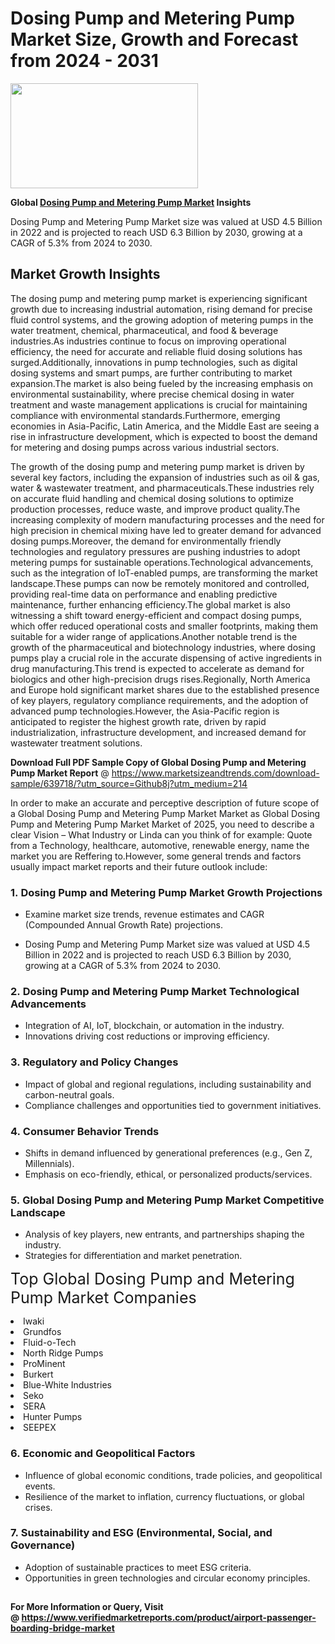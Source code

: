<H1>Dosing Pump and Metering Pump Market Size, Growth and Forecast from 2024 - 2031</H1><img class="aligncenter size-medium wp-image-584254" src="https://thirdeyenews.in/wp-content/uploads/2024/09/Global-Market-Research-300x168.jpeg" alt="" width="300" height="168" /><p><strong>Global&nbsp;<a href="https://www.marketsizeandtrends.com/download-sample/639718/?utm_source=Github8j?utm_medium=214">Dosing Pump and Metering Pump Market</a> Insights</strong></p><p>Dosing Pump and Metering Pump Market size was valued at USD 4.5 Billion in 2022 and is projected to reach USD 6.3 Billion by 2030, growing at a CAGR of 5.3% from 2024 to 2030.</p><p><h2>Market Growth Insights</h2> <p>The dosing pump and metering pump market is experiencing significant growth due to increasing industrial automation, rising demand for precise fluid control systems, and the growing adoption of metering pumps in the water treatment, chemical, pharmaceutical, and food & beverage industries.As industries continue to focus on improving operational efficiency, the need for accurate and reliable fluid dosing solutions has surged.Additionally, innovations in pump technologies, such as digital dosing systems and smart pumps, are further contributing to market expansion.The market is also being fueled by the increasing emphasis on environmental sustainability, where precise chemical dosing in water treatment and waste management applications is crucial for maintaining compliance with environmental standards.Furthermore, emerging economies in Asia-Pacific, Latin America, and the Middle East are seeing a rise in infrastructure development, which is expected to boost the demand for metering and dosing pumps across various industrial sectors.</p> <p>The growth of the dosing pump and metering pump market is driven by several key factors, including the expansion of industries such as oil & gas, water & wastewater treatment, and pharmaceuticals.These industries rely on accurate fluid handling and chemical dosing solutions to optimize production processes, reduce waste, and improve product quality.The increasing complexity of modern manufacturing processes and the need for high precision in chemical mixing have led to greater demand for advanced dosing pumps.Moreover, the demand for environmentally friendly technologies and regulatory pressures are pushing industries to adopt metering pumps for sustainable operations.Technological advancements, such as the integration of IoT-enabled pumps, are transforming the market landscape.These pumps can now be remotely monitored and controlled, providing real-time data on performance and enabling predictive maintenance, further enhancing efficiency.The global market is also witnessing a shift toward energy-efficient and compact dosing pumps, which offer reduced operational costs and smaller footprints, making them suitable for a wider range of applications.Another notable trend is the growth of the pharmaceutical and biotechnology industries, where dosing pumps play a crucial role in the accurate dispensing of active ingredients in drug manufacturing.This trend is expected to accelerate as demand for biologics and other high-precision drugs rises.Regionally, North America and Europe hold significant market shares due to the established presence of key players, regulatory compliance requirements, and the adoption of advanced pump technologies.However, the Asia-Pacific region is anticipated to register the highest growth rate, driven by rapid industrialization, infrastructure development, and increased demand for wastewater treatment solutions.<p><span class=""><strong>Download Full PDF Sample Copy of Global Dosing Pump and Metering Pump Market Report</strong> @ <a href="https://www.marketsizeandtrends.com/download-sample/639718/?utm_source=Github8j?utm_medium=214" target="_blank">https://www.marketsizeandtrends.com/download-sample/639718/?utm_source=Github8j?utm_medium=214</a></span></p><p>In order to make an accurate and perceptive description of future scope of a Global&nbsp;Dosing Pump and Metering Pump Market Market as Global&nbsp;Dosing Pump and Metering Pump Market Market of 2025, you need to describe a clear Vision &ndash; What Industry or Linda can you think of for example: Quote from a Technology, healthcare, automotive, renewable energy, name the market you are Reffering to.However, some general trends and factors usually impact market reports and their future outlook include:</p><h3>1.&nbsp;<strong>Dosing Pump and Metering Pump Market Growth Projections</strong></h3><ul><li>Examine market size trends, revenue estimates and CAGR (Compounded Annual Growth Rate) projections.</li><li><p>Dosing Pump and Metering Pump Market size was valued at USD 4.5 Billion in 2022 and is projected to reach USD 6.3 Billion by 2030, growing at a CAGR of 5.3% from 2024 to 2030.</p></li></ul><h3>2.&nbsp;<strong>Dosing Pump and Metering Pump Market Technological Advancements</strong></h3><ul><li>Integration of AI, IoT, blockchain, or automation in the industry.</li><li>Innovations driving cost reductions or improving efficiency.</li></ul><h3>3.&nbsp;<strong>Regulatory and Policy Changes</strong></h3><ul><li>Impact of global and regional regulations, including sustainability and carbon-neutral goals.</li><li>Compliance challenges and opportunities tied to government initiatives.</li></ul><h3>4.&nbsp;<strong>Consumer Behavior Trends</strong></h3><ul><li>Shifts in demand influenced by generational preferences (e.g., Gen Z, Millennials).</li><li>Emphasis on eco-friendly, ethical, or personalized products/services.</li></ul><h3>5.&nbsp;<strong>Global Dosing Pump and Metering Pump Market Competitive Landscape</strong></h3><ul><li>Analysis of key players, new entrants, and partnerships shaping the industry.</li><li>Strategies for differentiation and market penetration.</li></ul><p data-pm-slice="1 1 []"><span style="color: inherit; font-family: inherit; font-size: 25px;">Top Global Dosing Pump and Metering Pump Market Companies</span></p><div class="" data-test-id=""><p><li>Iwaki</li><li> Grundfos</li><li> Fluid-o-Tech</li><li> North Ridge Pumps</li><li> ProMinent</li><li> Burkert</li><li> Blue-White Industries</li><li> Seko</li><li> SERA</li><li> Hunter Pumps</li><li> SEEPEX</li></p></div><h3>6.&nbsp;<strong>Economic and Geopolitical Factors</strong></h3><ul><li>Influence of global economic conditions, trade policies, and geopolitical events.</li><li>Resilience of the market to inflation, currency fluctuations, or global crises.</li></ul><h3>7.&nbsp;<strong>Sustainability and ESG (Environmental, Social, and Governance)</strong></h3><ul><li>Adoption of sustainable practices to meet ESG criteria.</li><li>Opportunities in green technologies and circular economy principles.</li></ul><h2><strong style="font-size: 14px;">For More Information or Query, Visit @&nbsp;</strong><a style="background-color: #ffffff; font-size: 14px;" href="https://www.marketsizeandtrends.com/report/dosing-pump-and-metering-pump-market/" target="_blank">https://www.verifiedmarketreports.com/product/airport-passenger-boarding-bridge-market</a></h2>